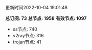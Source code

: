 更新时间2022-10-04 19:01:48

**总订阅: 73**
**总节点: 1958**
**有效节点: 1097**
- ss节点: 740
- v2ray节点: 316
- trojan节点: 41
